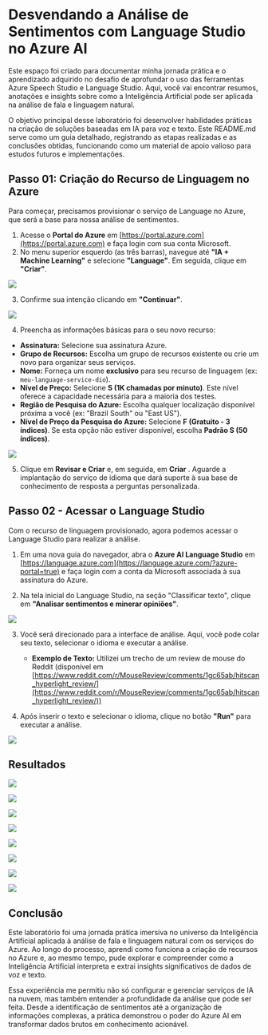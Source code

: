 # Desvendando a Análise de Sentimentos com Language Studio no Azure AI

Este espaço foi criado para documentar minha jornada prática e o aprendizado adquirido no desafio de aprofundar o uso das ferramentas Azure Speech Studio e Language Studio. Aqui, você vai encontrar resumos, anotações e insights sobre como a Inteligência Artificial pode ser aplicada na análise de fala e linguagem natural.

O objetivo principal desse laboratório foi desenvolver habilidades práticas na criação de soluções baseadas em IA para voz e texto. Este README.md serve como um guia detalhado, registrando as etapas realizadas e as conclusões obtidas, funcionando como um material de apoio valioso para estudos futuros e implementações.


## **Passo 01: Criação do Recurso de Linguagem no Azure**

Para começar, precisamos provisionar o serviço de Language no Azure, que será a base para nossa análise de sentimentos.

1. Acesse o **Portal do Azure** em [https://portal.azure.com](https://portal.azure.com) e faça login com sua conta Microsoft.
2. No menu superior esquerdo (as três barras), navegue até **"IA + Machine Learning"** e selecione **"Language"**. Em seguida, clique em **"Criar"**.

![](images/01.png)
    
3. Confirme sua intenção clicando em **"Continuar"**.

![](images/02.png)
    
4. Preencha as informações básicas para o seu novo recurso:

- **Assinatura:** Selecione sua assinatura Azure.
- **Grupo de Recursos:** Escolha um grupo de recursos existente ou crie um novo para organizar seus serviços.
- **Nome:** Forneça um nome **exclusivo** para seu recurso de linguagem (ex: `meu-language-service-dio`).
- **Nível de Preço:** Selecione **S (1K chamadas por minuto)**. Este nível oferece a capacidade necessária para a maioria dos testes.
- **Região de Pesquisa do Azure:** Escolha qualquer localização disponível próxima a você (ex: "Brazil South" ou "East US").
- **Nível de Preço da Pesquisa do Azure:** Selecione **F (Gratuito - 3 índices)**. Se esta opção não estiver disponível, escolha **Padrão S (50 índices)**.

![](images/03.png)

5. Clique em **Revisar e Criar** e, em seguida, em **Criar** . Aguarde a implantação do serviço de idioma que dará suporte à sua base de conhecimento de resposta a perguntas personalizada.

## Passo 02 - Acessar o Language Studio

Com o recurso de linguagem provisionado, agora podemos acessar o Language Studio para realizar a análise.

1. Em uma nova guia do navegador, abra o **Azure AI Language Studio** em [https://language.azure.com](https://language.azure.com/?azure-portal=true) e faça login com a conta da Microsoft associada à sua assinatura do Azure.
    
2. Na tela inicial do Language Studio, na seção "Classificar texto", clique em **"Analisar sentimentos e minerar opiniões"**.

![](images/04.png)
    
3. Você será direcionado para a interface de análise. Aqui, você pode colar seu texto, selecionar o idioma e executar a análise.
    
    - **Exemplo de Texto:** Utilizei um trecho de um review de mouse do Reddit (disponível em [https://www.reddit.com/r/MouseReview/comments/1gc65ab/hitscan_hyperlight_review/](https://www.reddit.com/r/MouseReview/comments/1gc65ab/hitscan_hyperlight_review/))

4. Após inserir o texto e selecionar o idioma, clique no botão **"Run"** para executar a análise.

![](images/05.png)

## Resultados

![](images/06.png)

![](images/07.png)

![](images/08.png)

![](images/09.png)

![](images/10.png)

![](images/11.png)

![](images/12.png)

![](images/13.png)

## Conclusão

Este laboratório foi uma jornada prática imersiva no universo da Inteligência Artificial aplicada à análise de fala e linguagem natural com os serviços do Azure. Ao longo do processo, aprendi como funciona a criação de recursos no Azure e, ao mesmo tempo, pude explorar e compreender como a Inteligência Artificial interpreta e extrai insights significativos de dados de voz e texto.

Essa experiência me permitiu não só configurar e gerenciar serviços de IA na nuvem, mas também entender a profundidade da análise que pode ser feita. Desde a identificação de sentimentos até a organização de informações complexas, a prática demonstrou o poder do Azure AI em transformar dados brutos em conhecimento acionável.
